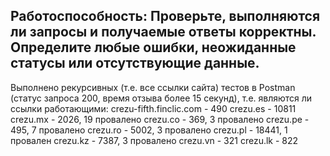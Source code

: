 ## Работоспособность: Проверьте, выполняются ли запросы и получаемые ответы корректны. Определите любые ошибки, неожиданные статусы или отсутствующие данные.

Выполнено рекурсивных (т.е. все ссылки сайта) тестов в Postman (статус запроса 200, время отзыва более 15 секунд), т.е. являются ли ссылки работающими:
crezu-fifth.finclic.com - 490
crezu.es - 10811
crezu.mx - 2026, 19 провалено
crezu.co - 369, 3 провалено
crezu.pe - 495, 7 провалено
crezu.ro - 5002, 3 провалено
crezu.pl - 18441, 1 провален
crezu.kz - 7387, 3 провалено
crezu.vn - 321
crezu.lk - 822
